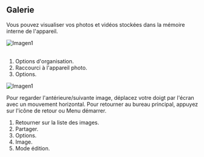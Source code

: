 ## Galerie

Vous pouvez visualiser vos photos et vidéos stockées dans la mémoire interne de l'appareil.

![Imagen1](http://static.energysistem.com/images/manuals/42435/56388321a9440.jpg)  <br> <br>

1.	Options d'organisation.
2.	Raccourci à l'appareil photo.
3.	Options.


![Imagen1](http://static.energysistem.com/images/manuals/42435/56388326ea91e.jpg)

Pour regarder l'antérieure/suivante image, déplacez votre doigt par l'écran avec un mouvement horizontal.
Pour retourner au bureau principal, appuyez sur l'icône de retour ou Menu démarrer.

1.	Retourner sur la liste des images.
2.	Partager.
3.	Options.
4.	Image.
5.	Mode édition.





